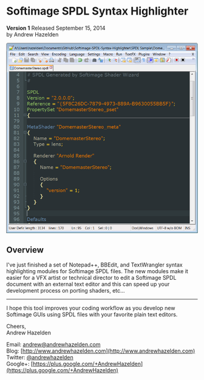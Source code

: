 # Softimage SPDL Syntax Highlighter #
**Version 1** Released September 15, 2014  
by Andrew Hazelden

![Sample Softimage SPDL](softimage_syntax_highlighter.png)

## Overview ##

I've just finished a set of Notepad++, BBEdit, and TextWrangler syntax highlighting modules for Softimage SPDL files. The new modules make it easier for a VFX artist or technical director to edit a Softimage SPDL document with an external text editor and this can speed up your development process on porting shaders, etc...

* * *

I hope this tool improves your coding workflow as you develop new Softimage GUIs using SPDL files with your favorite plain text editors.

Cheers,  
Andrew Hazelden

Email: [andrew@andrewhazelden.com](mailto:andrew@andrewhazelden.com)   
Blog: [http://www.andrewhazelden.com](http://www.andrewhazelden.com)  
Twitter: [@andrewhazelden](https://twitter.com/andrewhazelden)  
Google+: [https://plus.google.com/+AndrewHazelden](https://plus.google.com/+AndrewHazelden)
